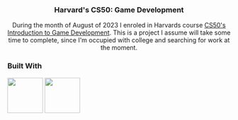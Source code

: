 <h3 align="center">Harvard's CS50: Game Development</h3>

  <p align="center">
    During the month of August of 2023 I enroled in Harvards course <a href='https://pll.harvard.edu/course/cs50s-introduction-game-development'>CS50's Introduction to Game Development</a>. This is a project I assume will take some time to complete, since I'm occupied with college and searching for work at the moment.
  </p>

### Built With

<span title="Lua programming language"><a href='https://www.lua.org/' rel='lua_programming_language'><img height='80px' src='https://upload.wikimedia.org/wikipedia/commons/thumb/c/cf/Lua-Logo.svg/1024px-Lua-Logo.svg.png'/></a></span>
<span title="Love2D game engine"><a href='https://love2d.org/' rel='love2d_game_engine'><img height='80px' src='https://i.imgur.com/8cWgxgQ.png' rel='love2d_gameengine'/></a></span>

